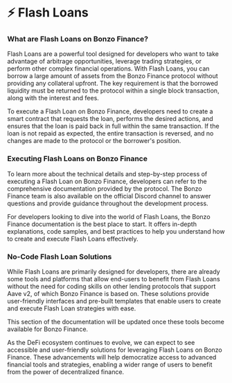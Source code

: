 # ⚡ Flash Loans

### **What are Flash Loans on Bonzo Finance?**

Flash Loans are a powerful tool designed for developers who want to take advantage of arbitrage opportunities, leverage trading strategies, or perform other complex financial operations. With Flash Loans, you can borrow a large amount of assets from the Bonzo Finance protocol without providing any collateral upfront. The key requirement is that the borrowed liquidity must be returned to the protocol within a single block transaction, along with the interest and fees.

To execute a Flash Loan on Bonzo Finance, developers need to create a smart contract that requests the loan, performs the desired actions, and ensures that the loan is paid back in full within the same transaction. If the loan is not repaid as expected, the entire transaction is reversed, and no changes are made to the protocol or the borrower's position.

### **Executing Flash Loans on Bonzo Finance**

To learn more about the technical details and step-by-step process of executing a Flash Loan on Bonzo Finance, developers can refer to the comprehensive documentation provided by the protocol. The Bonzo Finance team is also available on the official Discord channel to answer questions and provide guidance throughout the development process.

For developers looking to dive into the world of Flash Loans, the Bonzo Finance documentation is the best place to start. It offers in-depth explanations, code samples, and best practices to help you understand how to create and execute Flash Loans effectively.

### **No-Code Flash Loan Solutions**

While Flash Loans are primarily designed for developers, there are already some tools and platforms that allow end-users to benefit from Flash Loans without the need for coding skills on other lending protocols that support Aave v2, of which Bonzo Finance is based on. These solutions provide user-friendly interfaces and pre-built templates that enable users to create and execute Flash Loan strategies with ease.

This section of the documentation will be updated once these tools become available for Bonzo Finance.

As the DeFi ecosystem continues to evolve, we can expect to see accessible and user-friendly solutions for leveraging Flash Loans on Bonzo Finance. These advancements will help democratize access to advanced financial tools and strategies, enabling a wider range of users to benefit from the power of decentralized finance.

